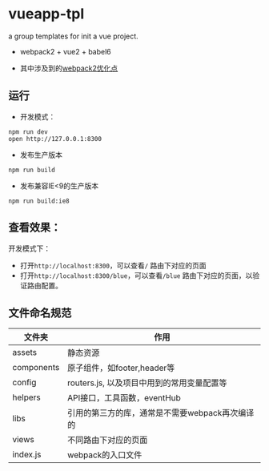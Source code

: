 # vueapp-tpl
a group templates for init a vue project.

* webpack2 + vue2 + babel6

* 其中涉及到的[webpack2优化点](https://imjiaolong.cn/post/webpack2.html)

## 运行

* 开发模式：

```
npm run dev
open http://127.0.0.1:8300
```
* 发布生产版本

```
npm run build
```
* 发布兼容IE<9的生产版本

```
npm run build:ie8
```

## 查看效果：
开发模式下：

* 打开`http://localhost:8300`，可以查看`/` 路由下对应的页面
* 打开`http://localhost:8300/blue`，可以查看`/blue` 路由下对应的页面，以验证路由配置。

## 文件命名规范
| 文件夹 |作用|
| ------| ------ |
| assets | 静态资源| 
| components | 原子组件，如footer,header等|
| config | routers.js, 以及项目中用到的常用变量配置等 | 
| helpers | API接口，工具函数，eventHub |
| libs | 引用的第三方的库，通常是不需要webpack再次编译的 |
| views | 不同路由下对应的页面 | 
| index.js | webpack的入口文件 | 
